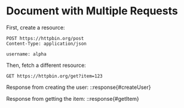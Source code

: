 # Document with Multiple Requests

First, create a resource:

```http #createUser,yaml,json
POST https://httpbin.org/post
Content-Type: application/json

username: alpha
```

Then, fetch a different resource:

```http #getItem
GET https://httpbin.org/get?item=123
```

Response from creating the user:
::response{#createUser}

Response from getting the item:
::response{#getItem}

